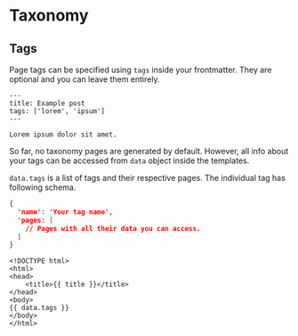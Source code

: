 # Taxonomy

## Tags

Page tags can be specified using `tags` inside your frontmatter. They are optional and you can leave them entirely.

```
---
title: Example post
tags: ['lorem', 'ipsum']
---

Lorem ipsum dolor sit amet.
```

So far, no taxonomy pages are generated by default. However, all info about your tags can be accessed from `data` object inside the templates.

`data.tags` is a list of tags and their respective pages. The individual tag has following schema.

```json
{
  'name': 'Your tag name',
  'pages: [
    // Pages with all their data you can access.
  ]
}
```

```
<!DOCTYPE html>
<html>
<head>
    <title>{{ title }}</title>
</head>
<body>
{{ data.tags }}
</body>
</html>
```